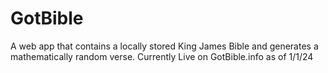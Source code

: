# GotBible
A web app that contains a locally stored King James Bible and generates a mathematically random verse. Currently Live on GotBible.info as of 1/1/24
